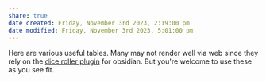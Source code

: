 ```yaml
---
share: true
date created: Friday, November 3rd 2023, 2:19:00 pm
date modified: Friday, November 3rd 2023, 5:01:00 pm
---
```

Here are various useful tables. Many may not render well via web since they rely on the [dice roller plugin](https://github.com/javalent/dice-roller) for obsidian. But you're welcome to use these as you see fit. 